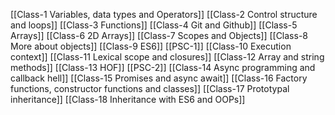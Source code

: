 [[Class-1 Variables, data types and Operators]]
[[Class-2 Control structure and loops]]
[[Class-3 Functions]]
[[Class-4 Git and Github]]
[[Class-5 Arrays]]
[[Class-6 2D Arrays]]
[[Class-7 Scopes and Objects]]
[[Class-8 More about objects]]
[[Class-9 ES6]]
[[PSC-1]]
[[Class-10 Execution context]]
[[Class-11 Lexical scope and closures]]
[[Class-12 Array and string methods]]
[[Class-13 HOF]]
[[PSC-2]]
[[Class-14 Async programming and callback hell]]
[[Class-15 Promises and async await]]
[[Class-16 Factory functions, constructor functions and classes]]
[[Class-17 Prototypal inheritance]]
[[Class-18 Inheritance with ES6 and OOPs]]